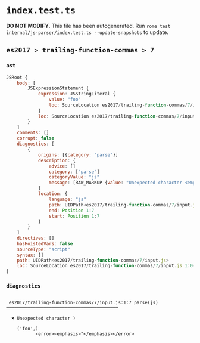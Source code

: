 # `index.test.ts`

**DO NOT MODIFY**. This file has been autogenerated. Run `rome test internal/js-parser/index.test.ts --update-snapshots` to update.

## `es2017 > trailing-function-commas > 7`

### `ast`

```javascript
JSRoot {
	body: [
		JSExpressionStatement {
			expression: JSStringLiteral {
				value: "foo"
				loc: SourceLocation es2017/trailing-function-commas/7/input.js 1:1-1:6
			}
			loc: SourceLocation es2017/trailing-function-commas/7/input.js 1:0-1:8
		}
	]
	comments: []
	corrupt: false
	diagnostics: [
		{
			origins: [{category: "parse"}]
			description: {
				advice: []
				category: ["parse"]
				categoryValue: "js"
				message: [RAW_MARKUP {value: "Unexpected character <emphasis>"}, ")", RAW_MARKUP {value: "</emphasis>"}]
			}
			location: {
				language: "js"
				path: UIDPath<es2017/trailing-function-commas/7/input.js>
				end: Position 1:7
				start: Position 1:7
			}
		}
	]
	directives: []
	hasHoistedVars: false
	sourceType: "script"
	syntax: []
	path: UIDPath<es2017/trailing-function-commas/7/input.js>
	loc: SourceLocation es2017/trailing-function-commas/7/input.js 1:0-1:8
}
```

### `diagnostics`

```

 es2017/trailing-function-commas/7/input.js:1:7 parse(js) ━━━━━━━━━━━━━━━━━━━━━━━━━━━━━━━━━━━━━━━━━━

  ✖ Unexpected character )

    ('foo',)
           <error><emphasis>^</emphasis></error>


```
